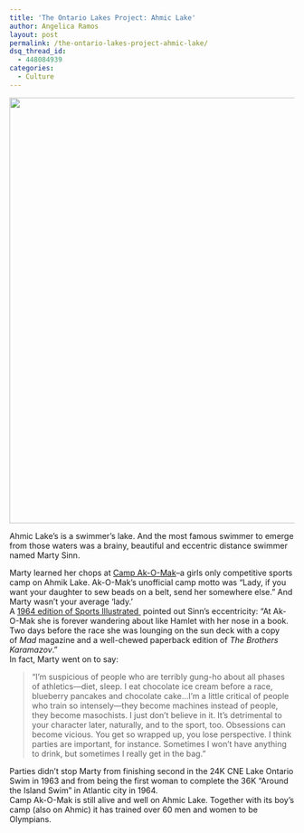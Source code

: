 ```yaml
---
title: 'The Ontario Lakes Project: Ahmic Lake'
author: Angelica Ramos
layout: post
permalink: /the-ontario-lakes-project-ahmic-lake/
dsq_thread_id:
  - 448084939
categories:
  - Culture
---
```

<a href="http://hypenotic.com/meaning-fulmarketing/7291/the-ontario-lakes-project-ahmic-lake/attachment/ahmik" rel="attachment wp-att-7292"><img class="size-medium wp-image-7292 aligncenter" title="ahmic lake" src="http://hypenotic.com/wordpress/wp-content/uploads/2011/10/ahmik-580x753.jpg" alt="" width="580" height="753" /></a>

Ahmic Lake&#8217;s is a swimmer&#8217;s lake. And the most famous swimmer to emerge from those waters was a brainy, beautiful and eccentric distance swimmer named Marty Sinn.

<div>
  Marty learned her chops at <a href="http://www.campakomak.com/" target="_blank">Camp Ak-O-Mak</a>&#8211;a girls only competitive sports camp on Ahmik Lake. Ak-O-Mak&#8217;s unofficial camp motto was &#8220;Lady, if you want your daughter to sew beads on a belt, send her somewhere else.&#8221; And Marty wasn&#8217;t your average &#8216;lady.&#8217;
</div>

<div>
  A <a href="http://sportsillustrated.cnn.com/vault/article/magazine/MAG1076274/index.htm">1964 edition of Sports Illustrated </a> pointed out Sinn&#8217;s eccentricity: &#8220;At Ak-O-Mak she is forever wandering about like Hamlet with her nose in a book. Two days before the race she was lounging on the sun deck with a copy of <em>Mad</em> magazine and a well-chewed paperback edition of <em>The Brothers Karamazov</em>.&#8221;
</div>

<div>
  In fact, Marty went on to say:
</div>

> <div>
>   &#8220;I&#8217;m suspicious of people who are terribly gung-ho about all phases of athletics—diet, sleep. I eat chocolate ice cream before a race, blueberry pancakes and chocolate cake&#8230;I&#8217;m a little critical of people who train so intensely—they become machines instead of people, they become masochists. I just don&#8217;t believe in it. It&#8217;s detrimental to your character later, naturally, and to the sport, too. Obsessions can become vicious. You get so wrapped up, you lose perspective. I think parties are important, for instance. Sometimes I won&#8217;t have anything to drink, but sometimes I really get in the bag.&#8221;
> </div>

<div>
  Parties didn&#8217;t stop Marty from finishing second in the 24K CNE Lake Ontario Swim in 1963 and from being the first woman to complete the 36K &#8220;Around the Island Swim&#8221; in Atlantic city in 1964.
</div>

<div>
  <div>
    Camp Ak-O-Mak is still alive and well on Ahmic Lake. Together with its boy&#8217;s camp (also on Ahmic) it has trained over 60 men and women to be Olympians.
  </div>
</div>